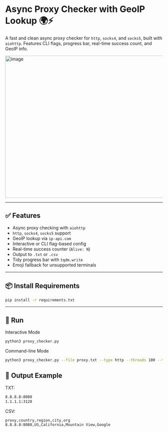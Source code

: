 # Async Proxy Checker with GeoIP Lookup 🌍⚡

A fast and clean async proxy checker for `http`, `socks4`, and `socks5`, built with `aiohttp`. Features CLI flags, progress bar, real-time success count, and GeoIP info.



<img width="960" height="455" alt="image" src="https://github.com/user-attachments/assets/07d109f8-448c-4435-984a-4754e98065f8" />



---

## ✅ Features

- Async proxy checking with `aiohttp`
- `http`, `socks4`, `socks5` support
- GeoIP lookup via `ip-api.com`
- Interactive or CLI flag-based config
- Real-time success counter (`Alive: N`)
- Output to `.txt` or `.csv`
- Tidy progress bar with `tqdm.write`
- Emoji fallback for unsupported terminals

---

## 📦 Install Requirements

```bash
pip install -r requirements.txt
```
---

## 🚀 Run

 Interactive Mode

```bash
python3 proxy_checker.py
```
 Command-line Mode

```bash
python3 proxy_checker.py --file proxy.txt --type http --threads 100 --timeout 5 --format csv --out good_proxies
```

## 🧩 Output Example

 TXT:
```bash
8.8.8.8:8080
1.1.1.1:3128
```
 CSV:
```bash
proxy,country,region,city,org
8.8.8.8:8080,US,California,Mountain View,Google
```

